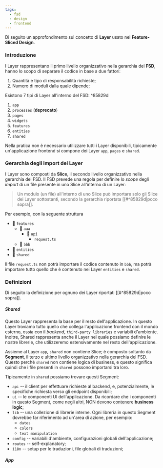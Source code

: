 ```yaml
---
tags:
  - fsd
  - design
  - frontend
---
```

Di seguito un approfondimento sul concetto di **Layer** usato nel **Feature-Sliced Design**.

### Introduzione

I Layer rappresentano il primo livello organizzativo nella gerarchia del **FSD**, hanno lo scopo di separare il codice in base a due fattori:

1. Quantità e tipo di responsabilità richieste;
2. Numero di moduli dalla quale dipende;

Esistono 7 tipi di Layer all'interno del FSD: ^85829d

1. `app`
2. `processes` (**deprecato**)
3. `pages`
4. `widgets`
5. `features`
6. `entities`
7. `shared`

Nella pratica non è necessario utilizzare tutti i Layer disponibili, tipicamente un'applicazione frontend si compone dei Layer `app`, `pages` e `shared`.

### Gerarchia degli import dei Layer

I Layer sono composti da **Slice**, il secondo livello organizzativo nella gerarchia del FSD. Il FSD prevede una regola per definire lo *scope* degli *import* di un file presente in uno Slice all'interno di un Layer:

> Un modulo (un file) all'interno di uno Slice può importare solo gli Slice dei Layer sottostanti, secondo la gerarchia riportata [[#^85829d|poco sopra]].

Per esempio, con la seguente struttura

- 📂 `features`
	- 📁 `aaa`
		- 📂 `api`
			- `request.ts`
	- 📁 `bbb`
- 📁 `entities`
- 📁 `shared`

Il file `request.ts` non potrà importare il codice contenuto in `bbb`, ma potrà importare tutto quello che è contenuto nei Layer `entities` e `shared`.

### Definizioni

Di seguito la definizione per ognuno dei Layer riportati [[#^85829d|poco sopra]].

##### Shared

Questo Layer rappresenta la base per il resto dell'applicazione. In questo Layer troviamo tutto quello che collega l'applicazione frontend con il mondo esterno, ossia con il *backend*, `third-party libraries` e variabili d'ambiente. Inoltre, Shared rappresenta anche il Layer nel quale possiamo definire le nostre librerie, che utilizzeremo estensivamente nel resto dell'applicazione.

Assieme al Layer `app`, `shared` non contiene Slice; è composto soltanto da **Segment**, il terzo e ultimo livello organizzativo nella gerarchia del FSD. Questo perché `shared` non contiene logica di business, e questo significa quindi che i file presenti in `shared` possono importarsi tra loro.

Tipicamente in `shared` possiamo trovare questi Segment:

- `api` -- il client per effettuare richieste al backend, e, potenzialmente, le specifiche richiesta verso gli endpoint disponibili;
- `ui` -- le componenti UI dell'applicazione. Da ricordare che i componenti in questo Segment, come negli altri, NON devono contenere **business logic**;
- `lib` -- una collezione di librerie interne. Ogni libreria in questo Segment dovrebbe far riferimento ad un'area di azione, per esempio:
	- `dates`
	- `colors`
	- `text manipulation`
- `config` -- variabili d'ambiente, configurazioni globali dell'applicazione;
- `routes` -- self-explanatory;
- `i18n` -- setup per le traduzioni, file globali di traduzioni;

##### App

